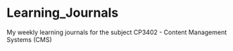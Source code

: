 # Learning_Journals
My weekly learning journals for the subject CP3402 - Content Management Systems (CMS)
